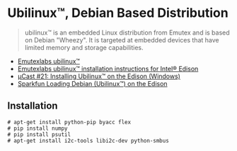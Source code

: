 Ubilinux™, Debian Based Distribution
==

> ubilinux™ is an embedded Linux distribution from Emutex and is based on Debian "Wheezy". It is targeted at embedded devices that have limited memory and storage capabilities.

* [Emutexlabs ubilinux™](http://www.emutexlabs.com/ubilinux)
* [Emutexlabs ubilinux™ installation instructions for Intel® Edison](http://www.emutexlabs.com/ubilinux/29-ubilinux/218-ubilinux-installation-instructions-for-intel-edison)
* [µCast #21: Installing Ubilinux™ on the Edison (Windows)](https://www.youtube.com/watch?v=BSnXjuttSgY)
* [Sparkfun Loading Debian (Ubilinux™) on the Edison](https://learn.sparkfun.com/tutorials/loading-debian-ubilinux-on-the-edison)

## Installation

    # apt-get install python-pip byacc flex
    # pip install numpy
    # pip install psutil
    # apt-get install i2c-tools libi2c-dev python-smbus

